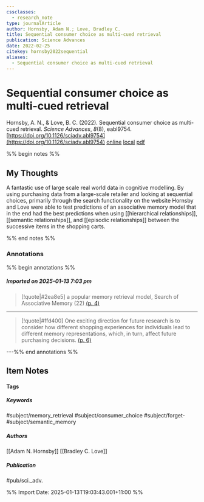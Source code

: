 ```yaml
---
cssclasses:
  - research_note
type: journalArticle
author: Hornsby, Adam N.; Love, Bradley C.
title: Sequential consumer choice as multi-cued retrieval
publication: Science Advances
date: 2022-02-25
citekey: hornsby2022sequential
aliases:
  - Sequential consumer choice as multi-cued retrieval
---
```


# Sequential consumer choice as multi-cued retrieval

Hornsby, A. N., & Love, B. C. (2022). Sequential consumer choice as multi-cued retrieval. _Science Advances_, _8_(8), eabl9754. [https://doi.org/10.1126/sciadv.abl9754](https://doi.org/10.1126/sciadv.abl9754)
[online](http://zotero.org/users/7162438/items/RLZ7Y478) [local](zotero://select/library/items/RLZ7Y478) [pdf](file:///home/gjc216/Zotero/storage/CM9FCBKC/Hornsby%20and%20Love%20-%202022%20-%20Sequential%20consumer%20choice%20as%20multi-cued%20retrieval.pdf)
 

 
%% begin notes %%

## My Thoughts

A fantastic use of large scale real world data in cognitive modelling. By using purchasing data from a large-scale retailer and looking at sequential choices, primarily through the search functionality on the website Hornsby and Love were able to test predictions of an associative memory model that in the end had the best predictions when using [[hierarchical relationships]], [[semantic relationships]], and [[episodic relationships]] between the successive items in the shopping carts.

%% end notes %%

### Annotations

%% begin annotations %%

##### Imported on 2025-01-13 7:03 pm
>[!quote|#2ea8e5]
>a popular memory retrieval model, Search of Associative Memory (22) [(p. 4)](zotero://open-pdf/library/items/CM9FCBKC?page=4&annotation=4HHKLMQM)

---
>[!quote|#ffd400]
>One exciting direction for future research is to consider how different shopping experiences for individuals lead to different memory representations, which, in turn, affect future purchasing decisions. [(p. 6)](zotero://open-pdf/library/items/CM9FCBKC?page=6&annotation=9XX7AASS)

---%% end annotations %%

## Item Notes

#### Tags

##### Keywords

#subject/memory_retrieval #subject/consumer_choice #subject/forget- #subject/semantic_memory

##### Authors

[[Adam N. Hornsby]] [[Bradley C. Love]]

##### Publication

#pub/sci._adv.


%% Import Date: 2025-01-13T19:03:43.001+11:00 %%
